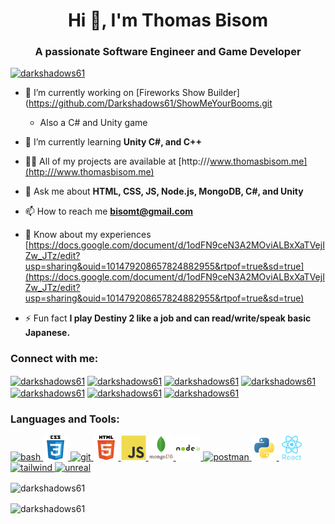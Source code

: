 <h1 align="center">Hi 👋, I'm Thomas Bisom</h1>
<h3 align="center">A passionate Software Engineer and Game Developer</h3>

<p align="left"> <a href="https://twitter.com/darkshadows61" target="blank"><img src="https://img.shields.io/twitter/follow/darkshadows61?logo=twitter&style=for-the-badge" alt="darkshadows61" /></a> </p>

- 🔭 I’m currently working on [Fireworks Show Builder](https://github.com/Darkshadows61/ShowMeYourBooms.git
  - Also a C# and Unity game

- 🌱 I’m currently learning **Unity C#, and C++**

- 👨‍💻 All of my projects are available at [http:///www.thomasbisom.me](http:///www.thomasbisom.me)

- 💬 Ask me about **HTML, CSS, JS, Node.js, MongoDB, C#, and Unity**

- 📫 How to reach me **bisomt@gmail.com**

- 📄 Know about my experiences [https://docs.google.com/document/d/1odFN9ceN3A2MOviALBxXaTVejIZw_JTz/edit?usp=sharing&ouid=101479208657824882955&rtpof=true&sd=true](https://docs.google.com/document/d/1odFN9ceN3A2MOviALBxXaTVejIZw_JTz/edit?usp=sharing&ouid=101479208657824882955&rtpof=true&sd=true)

- ⚡ Fun fact **I play Destiny 2 like a job and can read/write/speak basic Japanese.**

<h3 align="left">Connect with me:</h3>
<p align="left">
<a href="https://codepen.io/darkshadows61" target="blank"><img align="center" src="https://raw.githubusercontent.com/rahuldkjain/github-profile-readme-generator/master/src/images/icons/Social/codepen.svg" alt="darkshadows61" height="30" width="40" /></a>
<a href="https://twitter.com/darkshadows61" target="blank"><img align="center" src="https://raw.githubusercontent.com/rahuldkjain/github-profile-readme-generator/master/src/images/icons/Social/twitter.svg" alt="darkshadows61" height="30" width="40" /></a>
<a href="https://linkedin.com/in/darkshadows61" target="blank"><img align="center" src="https://raw.githubusercontent.com/rahuldkjain/github-profile-readme-generator/master/src/images/icons/Social/linked-in-alt.svg" alt="darkshadows61" height="30" width="40" /></a>
<a href="https://stackoverflow.com/users/darkshadows61" target="blank"><img align="center" src="https://raw.githubusercontent.com/rahuldkjain/github-profile-readme-generator/master/src/images/icons/Social/stack-overflow.svg" alt="darkshadows61" height="30" width="40" /></a>
<a href="https://fb.com/darkshadows61" target="blank"><img align="center" src="https://raw.githubusercontent.com/rahuldkjain/github-profile-readme-generator/master/src/images/icons/Social/facebook.svg" alt="darkshadows61" height="30" width="40" /></a>
<a href="https://instagram.com/darkshadows61" target="blank"><img align="center" src="https://raw.githubusercontent.com/rahuldkjain/github-profile-readme-generator/master/src/images/icons/Social/instagram.svg" alt="darkshadows61" height="30" width="40" /></a>
<a href="https://www.youtube.com/c/darkshadows61" target="blank"><img align="center" src="https://raw.githubusercontent.com/rahuldkjain/github-profile-readme-generator/master/src/images/icons/Social/youtube.svg" alt="darkshadows61" height="30" width="40" /></a>
</p>

<h3 align="left">Languages and Tools:</h3>
<p align="left"> <a href="https://www.gnu.org/software/bash/" target="_blank" rel="noreferrer"> <img src="https://www.vectorlogo.zone/logos/gnu_bash/gnu_bash-icon.svg" alt="bash" width="40" height="40"/> </a> <a href="https://www.w3schools.com/css/" target="_blank" rel="noreferrer"> <img src="https://raw.githubusercontent.com/devicons/devicon/master/icons/css3/css3-original-wordmark.svg" alt="css3" width="40" height="40"/> </a> <a href="https://git-scm.com/" target="_blank" rel="noreferrer"> <img src="https://www.vectorlogo.zone/logos/git-scm/git-scm-icon.svg" alt="git" width="40" height="40"/> </a> <a href="https://www.w3.org/html/" target="_blank" rel="noreferrer"> <img src="https://raw.githubusercontent.com/devicons/devicon/master/icons/html5/html5-original-wordmark.svg" alt="html5" width="40" height="40"/> </a> <a href="https://developer.mozilla.org/en-US/docs/Web/JavaScript" target="_blank" rel="noreferrer"> <img src="https://raw.githubusercontent.com/devicons/devicon/master/icons/javascript/javascript-original.svg" alt="javascript" width="40" height="40"/> </a> <a href="https://www.mongodb.com/" target="_blank" rel="noreferrer"> <img src="https://raw.githubusercontent.com/devicons/devicon/master/icons/mongodb/mongodb-original-wordmark.svg" alt="mongodb" width="40" height="40"/> </a> <a href="https://nodejs.org" target="_blank" rel="noreferrer"> <img src="https://raw.githubusercontent.com/devicons/devicon/master/icons/nodejs/nodejs-original-wordmark.svg" alt="nodejs" width="40" height="40"/> </a> <a href="https://postman.com" target="_blank" rel="noreferrer"> <img src="https://www.vectorlogo.zone/logos/getpostman/getpostman-icon.svg" alt="postman" width="40" height="40"/> </a> <a href="https://www.python.org" target="_blank" rel="noreferrer"> <img src="https://raw.githubusercontent.com/devicons/devicon/master/icons/python/python-original.svg" alt="python" width="40" height="40"/> </a> <a href="https://reactjs.org/" target="_blank" rel="noreferrer"> <img src="https://raw.githubusercontent.com/devicons/devicon/master/icons/react/react-original-wordmark.svg" alt="react" width="40" height="40"/> </a> <a href="https://tailwindcss.com/" target="_blank" rel="noreferrer"> <img src="https://www.vectorlogo.zone/logos/tailwindcss/tailwindcss-icon.svg" alt="tailwind" width="40" height="40"/> </a> <a href="https://unrealengine.com/" target="_blank" rel="noreferrer"> <img src="https://raw.githubusercontent.com/kenangundogan/fontisto/036b7eca71aab1bef8e6a0518f7329f13ed62f6b/icons/svg/brand/unreal-engine.svg" alt="unreal" width="40" height="40"/> </a> </p>

<p><img align="center" src="https://github-readme-stats.vercel.app/api/top-langs?username=darkshadows61&show_icons=true&locale=en&layout=compact" alt="darkshadows61" /></p>

<p><img align="center" src="https://github-readme-streak-stats.herokuapp.com/?user=darkshadows61&" alt="darkshadows61" /></p>
